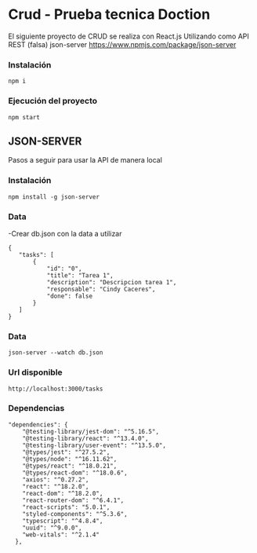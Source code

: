 # Crud - Prueba tecnica Doction

El siguiente proyecto de CRUD se realiza con React.js
Utilizando como API REST (falsa) json-server https://www.npmjs.com/package/json-server

### Instalación
`npm i `

### Ejecución del proyecto
`npm start`

## JSON-SERVER
Pasos a seguir para usar la API de manera local

### Instalación
`npm install -g json-server`

### Data
 -Crear db.json con la data a utilizar
 ```
 {
    "tasks": [
        {
            "id": "0",
            "title": "Tarea 1",
            "description": "Descripcion tarea 1",
            "responsable": "Cindy Caceres",
            "done": false
        }
    ]
}
```
### Data
`json-server --watch db.json`

### Url disponible
`http://localhost:3000/tasks`

### Dependencias
```
"dependencies": {
    "@testing-library/jest-dom": "^5.16.5",
    "@testing-library/react": "^13.4.0",
    "@testing-library/user-event": "^13.5.0",
    "@types/jest": "^27.5.2",
    "@types/node": "^16.11.62",
    "@types/react": "^18.0.21",
    "@types/react-dom": "^18.0.6",
    "axios": "^0.27.2",
    "react": "^18.2.0",
    "react-dom": "^18.2.0",
    "react-router-dom": "^6.4.1",
    "react-scripts": "5.0.1",
    "styled-components": "^5.3.6",
    "typescript": "^4.8.4",
    "uuid": "^9.0.0",
    "web-vitals": "^2.1.4"
  },
```